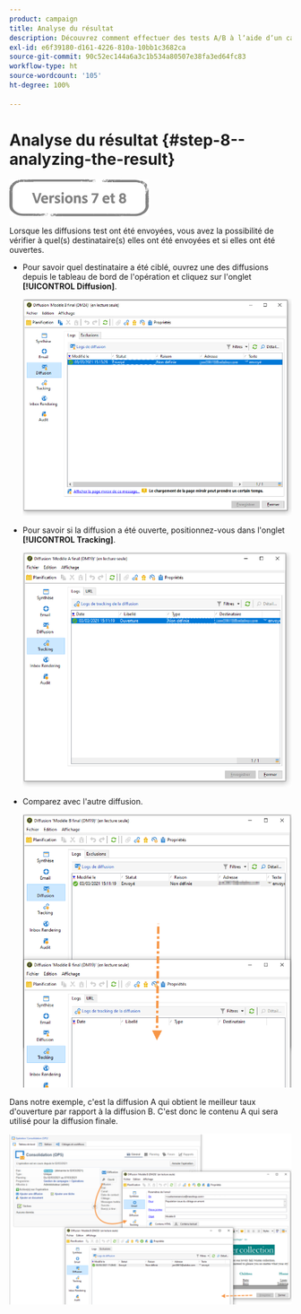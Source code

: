 ```yaml
---
product: campaign
title: Analyse du résultat
description: Découvrez comment effectuer des tests A/B à lʼaide dʼun cas dʼutilisation spécifique
exl-id: e6f39180-d161-4226-810a-10bb1c3682ca
source-git-commit: 90c52ec144a6a3c1b534a80507e38fa3ed64fc83
workflow-type: ht
source-wordcount: '105'
ht-degree: 100%

---
```


# Analyse du résultat {#step-8--analyzing-the-result}

![](../../assets/common.svg)

Lorsque les diffusions test ont été envoyées, vous avez la possibilité de vérifier à quel(s) destinataire(s) elles ont été envoyées et si elles ont été ouvertes.

* Pour savoir quel destinataire a été ciblé, ouvrez une des diffusions depuis le tableau de bord de l&#39;opération et cliquez sur l&#39;onglet **[!UICONTROL Diffusion]**.

   ![](assets/use_case_abtesting_analysis_001.png)

* Pour savoir si la diffusion a été ouverte, positionnez-vous dans l&#39;onglet **[!UICONTROL Tracking]**.

   ![](assets/use_case_abtesting_analysis_002.png)

* Comparez avec l&#39;autre diffusion.

   ![](assets/use_case_abtesting_analysis_003.png)

Dans notre exemple, c&#39;est la diffusion A qui obtient le meilleur taux d&#39;ouverture par rapport à la diffusion B. C&#39;est donc le contenu A qui sera utilisé pour la diffusion finale.

![](assets/use_case_abtesting_analysis_004.png)
